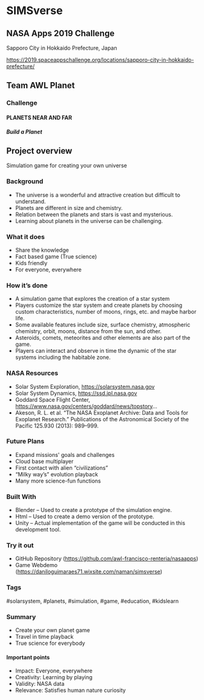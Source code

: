 # SIMSverse

## NASA Apps 2019 Challenge

Sapporo City in Hokkaido Prefecture, Japan

https://2019.spaceappschallenge.org/locations/sapporo-city-in-hokkaido-prefecture/


## Team AWL Planet

### Challenge 
#### PLANETS NEAR AND FAR
##### Build a Planet

## Project overview

Simulation game for creating your own universe

### Background

* The universe is a wonderful and attractive creation but difficult to understand.
* Planets are different in size and chemistry.
* Relation between the planets and stars is vast and mysterious.
* Learning about planets in the universe can be challenging.

### What it does

* Share the knowledge
* Fact based game (True science)
* Kids friendly
* For everyone, everywhere

### How it’s done

* A simulation game that explores the creation of a star system
* Players customize the star system and create planets by choosing custom characteristics, number of moons, rings, etc. and maybe harbor life.
* Some available features include size, surface chemistry, atmospheric chemistry, orbit, moons, distance from the sun, and other.
* Asteroids, comets, meteorites and other elements are also part of the game.
* Players can interact and observe in time the dynamic of the star systems including the habitable zone.

### NASA Resources

* Solar System Exploration, https://solarsystem.nasa.gov
* Solar System Dynamics, https://ssd.jpl.nasa.gov
* Goddard Space Flight Center, https://www.nasa.gov/centers/goddard/news/topstory...
* Akeson, R. L. et al. “The NASA Exoplanet Archive: Data and Tools for Exoplanet Research.” Publications of the Astronomical Society of the Pacific 125.930 (2013): 989–999.

### Future Plans

* Expand missions' goals and challenges
* Cloud base multiplayer
* First contact with alien “civilizations”
* “Milky way’s” evolution playback
* Many more science-fun functions

### Built With

* Blender – Used to create a prototype of the simulation engine.
* Html – Used to create a demo version of the prototype.
* Unity – Actual implementation of the game will be conducted in this development tool.

### Try it out

* GitHub Repository (https://github.com/awl-francisco-renteria/nasaapps)
* Game Webdemo (https://daniloguimaraes71.wixsite.com/naman/simsverse)

### Tags

#solarsystem, #planets, #simulation, #game, #education, #kidslearn

### Summary

* Create your own planet game
* Travel in time playback
* True science for everybody

#### Important points

* Impact: Everyone, everywhere
* Creativity: Learning by playing
* Validity: NASA data
* Relevance: Satisfies human nature curiosity
